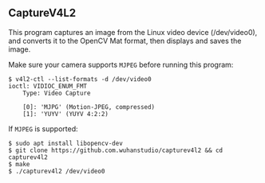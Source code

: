 ## CaptureV4L2

This program captures an image from the Linux video device (/dev/video0), and converts it to the OpenCV Mat format, then displays and saves the image.

Make sure your camera supports `MJPEG` before running this program:

```
$ v4l2-ctl --list-formats -d /dev/video0
ioctl: VIDIOC_ENUM_FMT
	Type: Video Capture

	[0]: 'MJPG' (Motion-JPEG, compressed)
	[1]: 'YUYV' (YUYV 4:2:2)
```

If `MJPEG` is supported:

```
$ sudo apt install libopencv-dev
$ git clone https://github.com.wuhanstudio/capturev4l2 && cd capturev4l2
$ make
$ ./capturev4l2 /dev/video0
```

